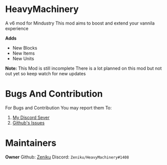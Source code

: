 # HeavyMachinery
A v6 mod for Mindustry
This mod aims to boost and extend your vannila experience

**Adds**
- New Blocks
- New Items
- New Units

**Note:**
This Mod is still incomplete
There is a lot planned on this mod but not out yet so keep watch for new updates

# Bugs And Contribution
For Bugs and Contribution
You may report them To:
1. [My Discord Sever](https://discord.gg/bWBGyty)
2. [Github's Issues](https://github.com/Zeniku/HeavyMachinery/issues)


# Maintainers 
**Owner**
Github: [Zeniku](https://github.com/Zeniku)
Discord: `Zeniku/HeavyMachinery#1408`